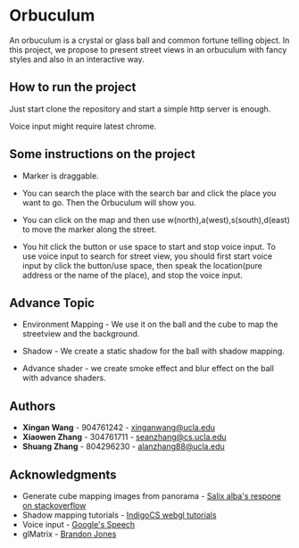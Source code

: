 # Orbuculum

An orbuculum is a crystal or glass ball and common fortune telling object. In this project, we propose to present street views in an orbuculum with fancy styles and also in an interactive way.  

## How to run the project

Just start clone the repository and start a simple http server is enough.

Voice input might require latest chrome.

## Some instructions on the project

* Marker is draggable.

* You can search the place with the search bar and click the place you want to go. Then the Orbuculum will show you.

* You can click on the map and then use w(north),a(west),s(south),d(east) to move the marker along the street.

* You hit click the button or use space to start and stop voice input. To use voice input to search for street view, you should first start voice input by click the button/use space, then speak the location(pure address or the name of the place), and stop the voice input.

## Advance Topic

* Environment Mapping - We use it on the ball and the cube to map the streetview and the background.

* Shadow - We create a static shadow for the ball with shadow mapping.

* Advance shader - we create smoke effect and blur effect on the ball with advance shaders.

## Authors

* **Xingan Wang** - 904761242 - xinganwang@ucla.edu
* **Xiaowen Zhang** - 304761711 - seanzhang@cs.ucla.edu
* **Shuang Zhang** - 804296230 - alanzhang88@ucla.edu

## Acknowledgments

* Generate cube mapping images from panorama - [Salix alba's respone on stackoverflow](http://stackoverflow.com/questions/29678510/convert-21-equirectangular-panorama-to-cube-map)
* Shadow mapping tutorials - [IndigoCS webgl tutorials](https://github.com/sessamekesh/IndigoCS-webgl-tutorials/tree/master/Shadow%20Mapping)
* Voice input - [Google's Speech](https://www.google.com/intl/en/chrome/demos/speech.html)
* glMatrix - [Brandon Jones](http://glmatrix.net/)

